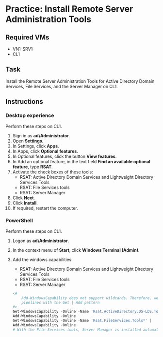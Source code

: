 # Practice: Install Remote Server Administration Tools

## Required VMs

* VN1-SRV1
* CL1

## Task

Install the Remote Server Administration Tools for Active Directory Domain Services, File Services, and the Server Manager on CL1.

## Instructions

### Desktop experience

Perform these steps on CL1.

1. Sign in as **ad\Administrator**.
1. Open **Settings**.
1. In Settings, click **Apps**.
1. In Apps, click **Optional features**.
1. In Optional features, click the button **View features**.
1. In Add an optional feature, in the text field **Find an available optional feature**, type **RSAT**.
1. Activate the check boxes of these tools:
    * RSAT: Active Directory Domain Services and Lightweight Directory Services Tools
    * RSAT: File Services tools
    * RSAT: Server Manager
1. Click **Next**.
1. Click **Install**.
1. If required, restart the computer.

### PowerShell

Perform these steps on CL1.

1. Logon as **ad\Administrator**.
1. In the context menu of **Start**, click **Windows Terminal (Admin)**.
1. Add the windows capabilities
    * RSAT: Active Directory Domain Services and Lightweight Directory Services Tools
    * RSAT: File Services tools
    * RSAT: Server Manager

    ````powershell
    <# 
        Add-WindowsCapability does not support wildcards. Therefore, we use
        pipelines with the Get | Add pattern
    #>
    Get-WindowsCapability -Online -Name 'Rsat.ActiveDirectory.DS-LDS.Tools*' |
    Add-WindowsCapability -Online
    Get-WindowsCapability -Online -Name 'Rsat.FileServices.Tools*' | 
    Add-WindowsCapability -Online
    # With the File Services tools, Server Manager is installed automatically
    ````

